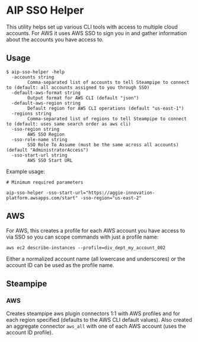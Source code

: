 # AIP SSO Helper

This utility helps set up various CLI tools with access to multiple cloud accounts. For AWS it uses AWS SSO to sign you in and gather information about the accounts you have access to.

## Usage

```
$ aip-sso-helper -help
  -accounts string
    	Comma-separated list of accounts to tell Steampipe to connect to (default: all accounts assigned to you through SSO)
  -default-aws-format string
    	Output format for AWS CLI (default "json")
  -default-aws-region string
    	Default region for AWS CLI operations (default "us-east-1")
  -regions string
    	Comma-separated list of regions to tell Steampipe to connect to (default: uses same search order as aws cli)
  -sso-region string
    	AWS SSO Region
  -sso-role-name string
    	SSO Role To Assume (must be the same across all accounts) (default "AdministratorAccess")
  -sso-start-url string
    	AWS SSO Start URL
```

Example usage:

```
# Minimum required parameters

aip-sso-helper -sso-start-url="https://aggie-innovation-platform.awsapps.com/start" -sso-region="us-east-2"
```

## AWS

For AWS, this creates a profile for each AWS account you have access to via SSO so you can scope commands with just a profile name:
```
aws ec2 describe-instances --profile=div_dept_my_account_002
```

Either a normalized account name (all lowercase and underscores) or the account ID can be used as the profile name.

## Steampipe

### AWS

Creates steampipe aws plugin connectors 1:1 with AWS profiles and for each region specified (defaults to the AWS CLI default values). Also created an aggregate connector `aws_all` with one of each AWS account (uses the account ID profile).
